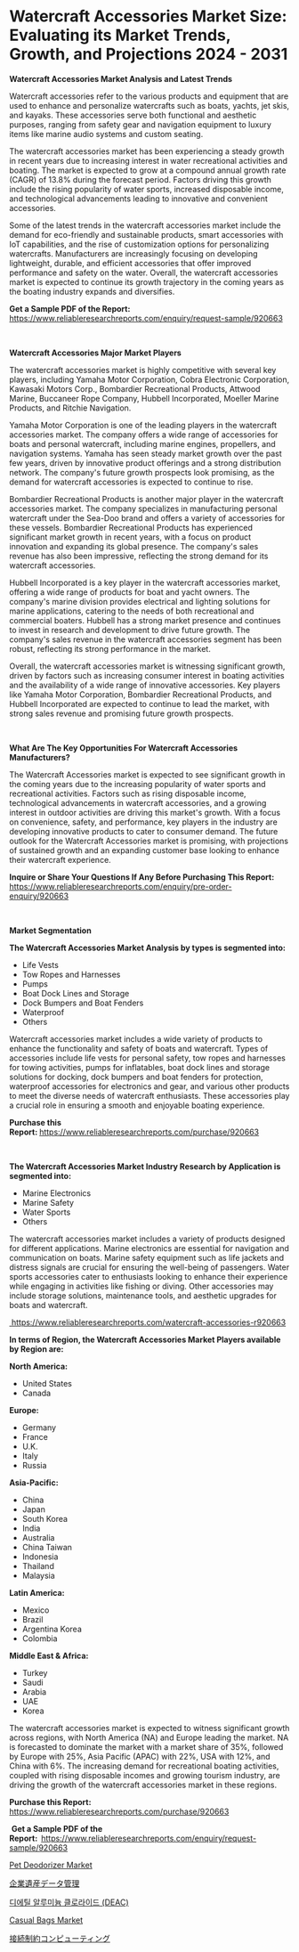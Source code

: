 <p><h1>Watercraft Accessories Market Size: Evaluating its Market Trends, Growth, and Projections 2024 - 2031</h1></p><p><strong>Watercraft Accessories Market Analysis and Latest Trends</strong></p>
<p><p>Watercraft accessories refer to the various products and equipment that are used to enhance and personalize watercrafts such as boats, yachts, jet skis, and kayaks. These accessories serve both functional and aesthetic purposes, ranging from safety gear and navigation equipment to luxury items like marine audio systems and custom seating.</p><p>The watercraft accessories market has been experiencing a steady growth in recent years due to increasing interest in water recreational activities and boating. The market is expected to grow at a compound annual growth rate (CAGR) of 13.8% during the forecast period. Factors driving this growth include the rising popularity of water sports, increased disposable income, and technological advancements leading to innovative and convenient accessories.</p><p>Some of the latest trends in the watercraft accessories market include the demand for eco-friendly and sustainable products, smart accessories with IoT capabilities, and the rise of customization options for personalizing watercrafts. Manufacturers are increasingly focusing on developing lightweight, durable, and efficient accessories that offer improved performance and safety on the water. Overall, the watercraft accessories market is expected to continue its growth trajectory in the coming years as the boating industry expands and diversifies.</p></p>
<p><strong>Get a Sample PDF of the Report:&nbsp;</strong> <a href="https://www.reliableresearchreports.com/enquiry/request-sample/920663">https://www.reliableresearchreports.com/enquiry/request-sample/920663</a></p>
<p>&nbsp;</p>
<p><strong>Watercraft Accessories Major Market Players</strong></p>
<p><p>The watercraft accessories market is highly competitive with several key players, including Yamaha Motor Corporation, Cobra Electronic Corporation, Kawasaki Motors Corp., Bombardier Recreational Products, Attwood Marine, Buccaneer Rope Company, Hubbell Incorporated, Moeller Marine Products, and Ritchie Navigation.</p><p>Yamaha Motor Corporation is one of the leading players in the watercraft accessories market. The company offers a wide range of accessories for boats and personal watercraft, including marine engines, propellers, and navigation systems. Yamaha has seen steady market growth over the past few years, driven by innovative product offerings and a strong distribution network. The company's future growth prospects look promising, as the demand for watercraft accessories is expected to continue to rise.</p><p>Bombardier Recreational Products is another major player in the watercraft accessories market. The company specializes in manufacturing personal watercraft under the Sea-Doo brand and offers a variety of accessories for these vessels. Bombardier Recreational Products has experienced significant market growth in recent years, with a focus on product innovation and expanding its global presence. The company's sales revenue has also been impressive, reflecting the strong demand for its watercraft accessories.</p><p>Hubbell Incorporated is a key player in the watercraft accessories market, offering a wide range of products for boat and yacht owners. The company's marine division provides electrical and lighting solutions for marine applications, catering to the needs of both recreational and commercial boaters. Hubbell has a strong market presence and continues to invest in research and development to drive future growth. The company's sales revenue in the watercraft accessories segment has been robust, reflecting its strong performance in the market.</p><p>Overall, the watercraft accessories market is witnessing significant growth, driven by factors such as increasing consumer interest in boating activities and the availability of a wide range of innovative accessories. Key players like Yamaha Motor Corporation, Bombardier Recreational Products, and Hubbell Incorporated are expected to continue to lead the market, with strong sales revenue and promising future growth prospects.</p></p>
<p>&nbsp;</p>
<p><strong>What Are The Key Opportunities For Watercraft Accessories Manufacturers?</strong></p>
<p><p>The Watercraft Accessories market is expected to see significant growth in the coming years due to the increasing popularity of water sports and recreational activities. Factors such as rising disposable income, technological advancements in watercraft accessories, and a growing interest in outdoor activities are driving this market's growth. With a focus on convenience, safety, and performance, key players in the industry are developing innovative products to cater to consumer demand. The future outlook for the Watercraft Accessories market is promising, with projections of sustained growth and an expanding customer base looking to enhance their watercraft experience.</p></p>
<p><strong>Inquire or Share Your Questions If Any Before Purchasing This Report:</strong> <a href="https://www.reliableresearchreports.com/enquiry/pre-order-enquiry/920663">https://www.reliableresearchreports.com/enquiry/pre-order-enquiry/920663</a></p>
<p>&nbsp;</p>
<p><strong>Market Segmentation</strong></p>
<p><strong>The Watercraft Accessories Market Analysis by types is segmented into:</strong></p>
<p><ul><li>Life Vests</li><li>Tow Ropes and Harnesses</li><li>Pumps</li><li>Boat Dock Lines and Storage</li><li>Dock Bumpers and Boat Fenders</li><li>Waterproof</li><li>Others</li></ul></p>
<p><p>Watercraft accessories market includes a wide variety of products to enhance the functionality and safety of boats and watercraft. Types of accessories include life vests for personal safety, tow ropes and harnesses for towing activities, pumps for inflatables, boat dock lines and storage solutions for docking, dock bumpers and boat fenders for protection, waterproof accessories for electronics and gear, and various other products to meet the diverse needs of watercraft enthusiasts. These accessories play a crucial role in ensuring a smooth and enjoyable boating experience.</p></p>
<p><strong>Purchase this Report:&nbsp;</strong><a href="https://www.reliableresearchreports.com/purchase/920663">https://www.reliableresearchreports.com/purchase/920663</a></p>
<p>&nbsp;</p>
<p><strong>The Watercraft Accessories Market Industry Research by Application is segmented into:</strong></p>
<p><ul><li>Marine Electronics</li><li>Marine Safety</li><li>Water Sports</li><li>Others</li></ul></p>
<p><p>The watercraft accessories market includes a variety of products designed for different applications. Marine electronics are essential for navigation and communication on boats. Marine safety equipment such as life jackets and distress signals are crucial for ensuring the well-being of passengers. Water sports accessories cater to enthusiasts looking to enhance their experience while engaging in activities like fishing or diving. Other accessories may include storage solutions, maintenance tools, and aesthetic upgrades for boats and watercraft.</p></p>
<p><a href="https://www.reliableresearchreports.com/watercraft-accessories-r920663">&nbsp;https://www.reliableresearchreports.com/watercraft-accessories-r920663</a></p>
<p><strong>In terms of Region, the Watercraft Accessories Market Players available by Region are:</strong></p>
<p>
    <p> <strong> North America: </strong>
        <ul>
            <li>United States</li>
            <li>Canada</li>
        </ul>
        </p> 
    <p> <strong> Europe: </strong>
        <ul>
            <li>Germany</li>
            <li>France</li>
            <li>U.K.</li>
            <li>Italy</li>
            <li>Russia</li>
        </ul>
        </p> 
    <p> <strong> Asia-Pacific: </strong>
        <ul>
            <li>China</li>
            <li>Japan</li>
            <li>South Korea</li>
            <li>India</li>
            <li>Australia</li>
            <li>China Taiwan</li>
            <li>Indonesia</li>
            <li>Thailand</li>
            <li>Malaysia</li>
        </ul>
        </p> 
    <p> <strong> Latin America: </strong>
        <ul>
            <li>Mexico</li>
            <li>Brazil</li>
            <li>Argentina Korea</li>
            <li>Colombia</li>
        </ul>
        </p> 
    <p> <strong> Middle East & Africa: </strong>
        <ul>
            <li>Turkey</li>
            <li>Saudi</li>
            <li>Arabia</li>
            <li>UAE</li>
            <li>Korea</li>
        </ul>
    </p>
    </p>
<p><p>The watercraft accessories market is expected to witness significant growth across regions, with North America (NA) and Europe leading the market. NA is forecasted to dominate the market with a market share of 35%, followed by Europe with 25%, Asia Pacific (APAC) with 22%, USA with 12%, and China with 6%. The increasing demand for recreational boating activities, coupled with rising disposable incomes and growing tourism industry, are driving the growth of the watercraft accessories market in these regions.</p></p>
<p><strong>Purchase this Report: </strong><a href="https://www.reliableresearchreports.com/purchase/920663">https://www.reliableresearchreports.com/purchase/920663</a></p>
<p>&nbsp;<strong>Get a Sample PDF of the Report:&nbsp;&nbsp;</strong><a href="https://www.reliableresearchreports.com/enquiry/request-sample/920663">https://www.reliableresearchreports.com/enquiry/request-sample/920663</a></p>
<p><strong></strong></p>
<p><p><a href="https://github.com/rionkhanvai01/Market-Research-Report-List-1/blob/main/pet-deodorizer-market.md">Pet Deodorizer Market</a></p><p><a href="https://github.com/KaydenJohns1964/Market-Research-Report-List-2/blob/main/9639945140746.md">企業遺産データ管理</a></p><p><a href="https://github.com/nuekbpymrrz5/Market-Research-Report-List-2/blob/main/8127035148623.md">디에틸 알루미늄 클로라이드 (DEAC)</a></p><p><a href="https://github.com/haleemasakdiya1/Market-Research-Report-List-1/blob/main/casual-bags-market.md">Casual Bags Market</a></p><p><a href="https://github.com/marbadji/Market-Research-Report-List-2/blob/main/3768438140745.md">接続制約コンピューティング</a></p></p>